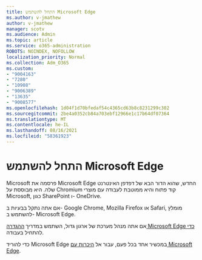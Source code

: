```yaml
---
title: התחל להשתמש Microsoft Edge
ms.author: v-jmathew
author: v-jmathew
manager: scotv
ms.audience: Admin
ms.topic: article
ms.service: o365-administration
ROBOTS: NOINDEX, NOFOLLOW
localization_priority: Normal
ms.collection: Adm_O365
ms.custom:
- "9004163"
- "7280"
- "10908"
- "9006389"
- "13635"
- "9008577"
ms.openlocfilehash: 1d04f1d70bfedaf54c4365cd63b8c8231299c302
ms.sourcegitcommit: 2be4a0352cb84a703ebf12966e1c17b64df07364
ms.translationtype: MT
ms.contentlocale: he-IL
ms.lasthandoff: 08/16/2021
ms.locfileid: "58361923"
---
```

# <a name="start-using-microsoft-edge"></a>התחל להשתמש Microsoft Edge

Microsoft פרסמה את Microsoft Edge החדש, שהוא הדור הבא של דפדפן האינטרנט שלה. היא מבוססת על Chromium קוד פתוח והיא ממוטבת לעבודה עם מוצרי Microsoft, כגון SharePoint ו- OneDrive.

אם אתה נתקל בבעיות ב- Google Chrome, Mozilla Firefox או Safari, מומלץ להשתמש ב- Microsoft Edge.

אם אתה מנהל מערכת של ארגון גדול, השתמש במדריך [ההגדרה Microsoft Edge כדי](https://go.microsoft.com/fwlink/?linkid=2142423) להתחיל בעבודה.

כדי להוריד Microsoft Edge במכשיר אחד בכל פעם, עבור אל [היכרות עם Microsoft Edge](https://go.microsoft.com/fwlink/?linkid=2141049).
